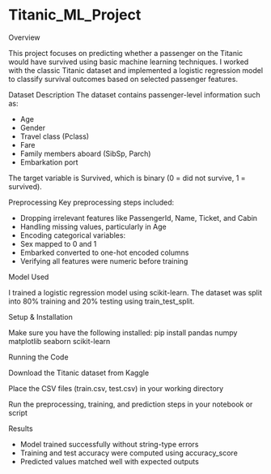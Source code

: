 # Titanic_ML_Project

Overview

This project focuses on predicting whether a passenger on the Titanic would have survived using basic machine learning techniques. I worked with the classic Titanic dataset and implemented a logistic regression model to classify survival outcomes based on selected passenger features.

Dataset Description
The dataset contains passenger-level information such as:
- Age
- Gender
- Travel class (Pclass)
- Fare
- Family members aboard (SibSp, Parch)
- Embarkation port
  
The target variable is Survived, which is binary (0 = did not survive, 1 = survived).

Preprocessing
Key preprocessing steps included:
- Dropping irrelevant features like PassengerId, Name, Ticket, and Cabin
- Handling missing values, particularly in Age
- Encoding categorical variables:
- Sex mapped to 0 and 1
- Embarked converted to one-hot encoded columns
- Verifying all features were numeric before training
  
Model Used

I trained a logistic regression model using scikit-learn. The dataset was split into 80% training and 20% testing using train_test_split.

Setup & Installation

Make sure you have the following installed:
pip install pandas numpy matplotlib seaborn scikit-learn

Running the Code

Download the Titanic dataset from Kaggle

Place the CSV files (train.csv, test.csv) in your working directory

Run the preprocessing, training, and prediction steps in your notebook or script

Results
- Model trained successfully without string-type errors
- Training and test accuracy were computed using accuracy_score
- Predicted values matched well with expected outputs
